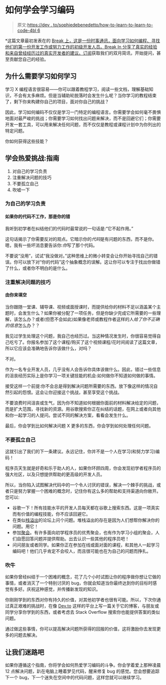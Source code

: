 # 如何学会学习编码

> 原文:[https://dev . to/sophiedebenedetto/how-to-learn-to-learn-to-code-4bl 6](https://dev.to/sophiedebenedetto/how-to-learn-to-learn-to-code-4bl6)

*这篇文章最初发表在的 [Break 上，这是一份时事通讯，面向学习如何编程、寻找他们的第一份开发工作或努力工作的初级开发人员。Break In 分享了真实的经验和来自曾经经历过的真实开发者的建议。](https://www.break-in.tech/)[订阅](https://www.break-in.tech/subscribe)获取我们的双月简讯，开始提问，甚至贡献您自己的经验。

## 为什么需要学习如何学习

学习 X 编程语言很容易——你可以跟着教程学习，阅读一些文档，理解基础知识，不会有太多麻烦。但是当辅助轮脱落时会发生什么呢？当你学习的教程结束了，剩下你来构建你自己的项目，面对你自己的挑战？

因此，学习如何编码不仅仅是学习一门特定的编程语言。你需要学会如何毫不畏惧地面对最严峻的挑战；你需要学习如何找出问题来解决，而不是回避它们；你需要开发一套工具，可以用来解决任何问题，而不仅仅是教程或课程计划中为你列出的特定问题。

你如何获得这些技能？

## 学会热爱挑战:指南

1.  对自己的学习负责
2.  注重解决问题的技巧
3.  不要孤立自己
4.  吹嘘一下

### 为自己的学习负责

#### 如果你的代码不工作，那是你的错

我听到初学者在纠结他们的代码时最常说的一句话是:“它不起作用。”

这句话揭示了你需要反对的观点。它暗示你的*代码*是有问题的东西，而不是你。嗯，我有一些坏消息要告诉你:*你*写了那个代码。

不要说“没用”，试试“我没做对。”这种思维上的微小转变会让你开始寻找自己的错误。你可以放下对“你的代码”这个抽象概念的误解。这让你可以专注于找出你做错了什么，或者你不明白的是什么。

### 注重解决问题的技巧

#### 由你来填空

当你跟随一堂课、辅导课、视频或面授课时，而提供给你的材料不足以涵盖某个主题时，会发生什么？如果你被分配了一项任务，但是你缺少完成它所需要的一些理解，该怎么办？或者(但愿不会如此)如果像老师或教程作者这样的人*给了你不正确的信息*怎么办？？

我见过学生处理这个问题，我自己也经历过。当这种情况发生时，你很容易觉得自己吃亏了。你报名参加了这个课程/购买了这个视频课程/花时间阅读了这篇文章，所以它应该会准确地告诉你该做什么，对吗？

不对。

作为一名专业开发人员，几乎没有人会告诉你具体该做什么。因此，错过一些信息的沮丧经历实际上是你学习一项关键技能的机会:如何做你不知道如何做的事情。

接受这样一个前提:你不会总是得到解决问题所需要的东西。放下像这样的情况自然引起的怨恨。这会让你迎接这个挑战，甚至享受这个挑战。

不要浪费时间沮丧或生气，因为你不知道如何根据你面前的材料解决给定的问题，而是扩大范围，寻找新的资源。用谷歌搜索你正在纠结的话题，在网上或者向其他和你一起学习的人提问。尝试不同的解决方案，看看会发生什么。

最后，你会学到比如何解决问题 X 更多的东西，你会学到如何处理任何问题。

### 不要孤立自己

这就引出了我们的下一条建议。永远记住，你并不是一个人在学习(和努力学习)编码！

程序员天生就是好奇和乐于助人的人，如果你环顾四周，你会发现初学者程序员的强大社区，以及只想提供帮助的更高级的开发人员。

所以，当你陷入试图解决代码中的一个令人讨厌的错误，解决一个棘手的挑战，或者只是努力掌握一个困难的概念时，记住你有这么多的帮助和支持渠道向你敞开。您可以:

*   谷歌一下！所有技能水平的开发人员每天都在谷歌上搜索东西。这是一项真实而有价值的编程技能，你不应该回避它。
*   在类似[栈溢出](https://stackoverflow.com/)的论坛上问个问题。堆栈溢出的存在是因为人们想帮你解决你的问题。用它！
*   参加[聚会](https://www.meetup.com/)。有许多面向初学程序员的优秀聚会，也有作为学习小组的聚会，人们自愿回答问题并提供帮助。出去认识一些其他的程序员吧！
*   问问朋友或者同学。如果你正在参加在线或面对面的课程，和其他人一起学习编码吧！他们几乎肯定不会咬人，而且很可能也在为自己的问题而挣扎。

### 吹牛

如果你曾经纠结于一个困难的概念，花了几个小时试图让你的程序做你想让它做的事情，或者消灭了一个特别讨厌的 bug，你就会知道当你最终达到你的目标时感觉有多好。庆祝这种感觉，并传播新发现的知识。

你刚刚学到的东西对你有持久的价值，对其他初学者也很有可能。所以，下次你通过真正艰难的挑战时，在像 [Dev.to](https://dev.to/) 这样的平台上写一篇关于它的博客，与朋友或同学分享你学到的东西，或者考虑去 Stack Overflow 搜索你也能提供答案的类似问题。

通过做这些事情，你可以提高解决问题所获得的回报的价值，这将激励你去发现更多的问题去解决。

## 让我们迷路吧

如果你遵循这个指南，你将学会如何热爱学习编码的斗争。你会学着爱上那种凌晨 12 点解决问题，趴在电脑上睡着梦见代码，醒来修复 bug 的感觉。您会想要追踪下一个 bug，下一个迷失在空间中的代码问题，这样您就可以继续学习。